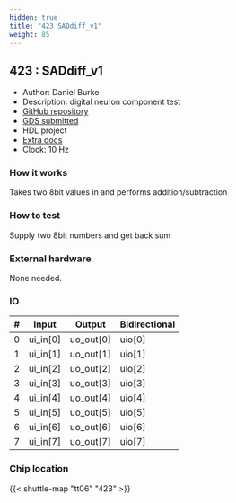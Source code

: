 ```yaml
---
hidden: true
title: "423 SADdiff_v1"
weight: 85
---
```


## 423 : SADdiff_v1

* Author: Daniel Burke
* Description: digital neuron component test
* [GitHub repository](https://github.com/drburke3/SADdiff_v1)
* [GDS submitted](https://github.com/drburke3/SADdiff_v1/actions/runs/8728099970)
* HDL project
* [Extra docs](None)
* Clock: 10 Hz

<!---

This file is used to generate your project datasheet. Please fill in the information below and delete any unused
sections.

You can also include images in this folder and reference them in the markdown. Each image must be less than
512 kb in size, and the combined size of all images must be less than 1 MB.
-->


### How it works

Takes two 8bit values in and performs addition/subtraction

### How to test

Supply two 8bit numbers and get back sum

### External hardware

None needed.


### IO

| # | Input          | Output         | Bidirectional   |
| - | -------------- | -------------- | --------------- |
| 0 | ui_in[0] | uo_out[0] | uio[0] |
| 1 | ui_in[1] | uo_out[1] | uio[1] |
| 2 | ui_in[2] | uo_out[2] | uio[2] |
| 3 | ui_in[3] | uo_out[3] | uio[3] |
| 4 | ui_in[4] | uo_out[4] | uio[4] |
| 5 | ui_in[5] | uo_out[5] | uio[5] |
| 6 | ui_in[6] | uo_out[6] | uio[6] |
| 7 | ui_in[7] | uo_out[7] | uio[7] |

### Chip location

{{< shuttle-map "tt06" "423" >}}
